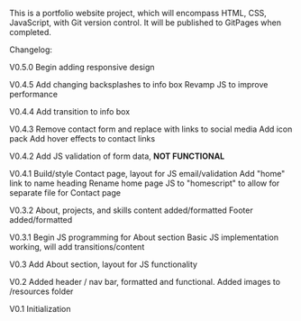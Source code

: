 This is a portfolio website project, which will encompass HTML, CSS, JavaScript, with Git version control. It will be published to GitPages when completed.

Changelog:

V0.5.0
Begin adding responsive design

V0.4.5
Add changing backsplashes to info box
Revamp JS to improve performance

V0.4.4
Add transition to info box

V0.4.3
Remove contact form and replace with links to social media
Add icon pack
Add hover effects to contact links

V0.4.2
Add JS validation of form data, **NOT FUNCTIONAL**

V0.4.1
Build/style Contact page, layout for JS email/validation
Add "home" link to name heading
Rename home page JS to "homescript" to allow for separate file for Contact page

V0.3.2
About, projects, and skills content added/formatted
Footer added/formatted

V0.3.1
Begin JS programming for About section
Basic JS implementation working, will add transitions/content

V0.3
Add About section, layout for JS functionality

V0.2
Added header / nav bar, formatted and functional.
Added images to /resources folder

V0.1
Initialization